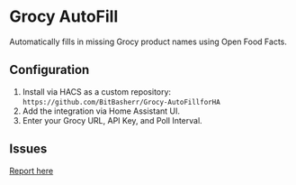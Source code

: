 # Grocy AutoFill

Automatically fills in missing Grocy product names using Open Food Facts.

## Configuration

1. Install via HACS as a custom repository:
   `https://github.com/BitBasherr/Grocy-AutoFillforHA`
2. Add the integration via Home Assistant UI.
3. Enter your Grocy URL, API Key, and Poll Interval.

## Issues

[Report here](https://github.com/BitBasherr/Grocy-AutoFillforHA/issues)
